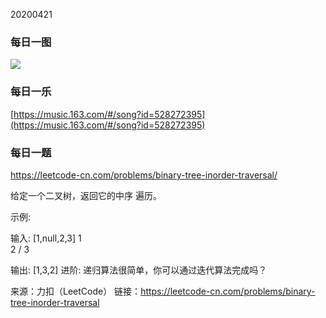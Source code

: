 

20200421





### 每日一图



![](https://mmbiz.qpic.cn/mmbiz_jpg/nEhrLYrvloRevvfNHRFj3QsCNWfywASYpAVf3vicVzuDuCYpK8btRUVZicicVaXzRRtZeGCUWAcK5k6xJVJW8jCYQ/640?wx_fmt=jpeg&tp=webp&wxfrom=5&wx_lazy=1&wx_co=1)



### 每日一乐



[https://music.163.com/#/song?id=528272395](https://music.163.com/#/song?id=528272395)



### 每日一题

https://leetcode-cn.com/problems/binary-tree-inorder-traversal/

给定一个二叉树，返回它的中序 遍历。

示例:

输入: [1,null,2,3]
   1
    \
     2
    /
   3

输出: [1,3,2]
进阶: 递归算法很简单，你可以通过迭代算法完成吗？

来源：力扣（LeetCode）
链接：https://leetcode-cn.com/problems/binary-tree-inorder-traversal
